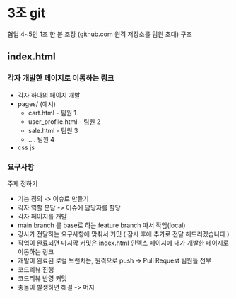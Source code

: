 # 3조 git
협업
4~5인 1조
한 분 조장 (github.com 원격 저장소를 팀원 초대)
구조
## index.html
   ###  **각자 개발한 페이지로 이동하는 링크** 
   - 각자 하나의 페이지 개발
   - pages/ (예시)
        - cart.html - 팀원 1
        - user_profile.html - 팀원 2
        - sale.html - 팀원 3
        - .... 팀원 4
   - css js
### 요구사항
주제 정하기
- 기능 정의 -> 이슈로 만들기
- 각자 역할 분담 -> 이슈에 담당자를 할당
- 각자 페이지를 개발
- main branch 를 base로 하는 feature branch 따서 작업(local)
- 강사가 전달하는 요구사항에 맞춰서 커밋 ( 잠시 후에 추가로 전달 해드리겠습니다 )
- 작업이 완료되면 마지막 커밋은 index.html 인덱스 페이지에 내가 개발한 페이지로 이동하는 링크
- 개발이 완료된 로컬 브랜치는, 원격으로 push -> Pull Request 팀원들 전부
- 코드리뷰 진행
- 코드리뷰 반영 커밋
- 충돌이 발생하면 해결 -> 머지

